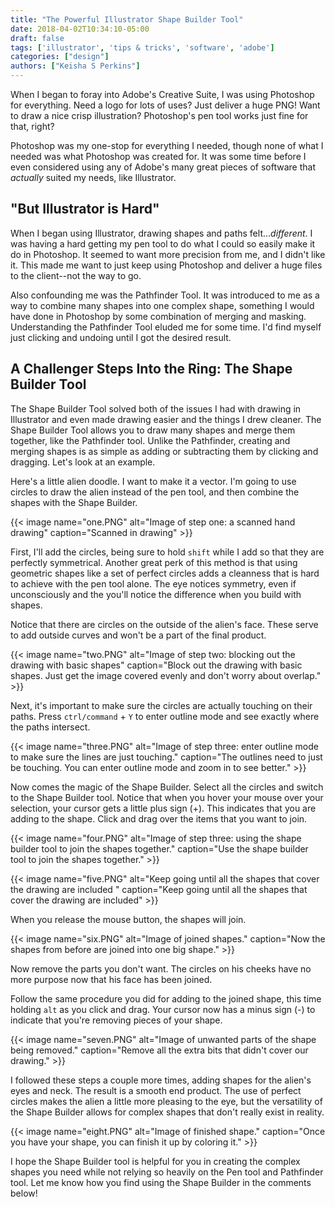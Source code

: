 ```yaml
---
title: "The Powerful Illustrator Shape Builder Tool"
date: 2018-04-02T10:34:10-05:00
draft: false
tags: ['illustrator', 'tips & tricks', 'software', 'adobe']
categories: ["design"]
authors: ["Keisha S Perkins"]
---
```


When I began to foray into Adobe's Creative Suite, I was using Photoshop for everything. Need a logo for lots of uses? Just deliver a huge PNG! Want to draw a nice crisp illustration? Photoshop's pen tool works just fine for that, right? 

Photoshop was my one-stop for everything I needed, though none of what I needed was what Photoshop was created for. It was some time before I even considered using any of Adobe's many great pieces of software that _actually_ suited my needs, like Illustrator.

## "But Illustrator is Hard"

When I began using Illustrator, drawing shapes and paths felt..._different_. I was having a hard getting my pen tool to do what I could so easily make it do in Photoshop. It seemed to want more precision from me, and I didn't like it. This made me want to just keep using Photoshop and deliver a huge files to the client--not the way to go.

Also confounding me was the Pathfinder Tool. It was introduced to me as a way to combine many shapes into one complex shape, something I would have done in Photoshop by some combination of merging and masking. Understanding the Pathfinder Tool eluded me for some time. I'd find myself just clicking and undoing until I got the desired result.

## A Challenger Steps Into the Ring: The Shape Builder Tool

The Shape Builder Tool solved both of the issues I had with drawing in Illustrator and even made drawing easier and the things I drew cleaner. The Shape Builder Tool allows you to draw many shapes and merge them together, like the Pathfinder tool. Unlike the Pathfinder, creating and merging shapes is as simple as adding or subtracting them by clicking and dragging. Let's look at an example.

Here's a little alien doodle. I want to make it a vector. I'm going to use circles to draw the alien instead of the pen tool, and then combine the shapes with the Shape Builder.

{{< image name="one.PNG" alt="Image of step one: a scanned hand drawing" caption="Scanned in drawing" >}}

First, I'll add the circles, being sure to hold `shift` while I add so that they are perfectly symmetrical. Another great perk of this method is that using geometric shapes like a set of perfect circles adds a cleanness that is hard to achieve with the pen tool alone. The eye notices symmetry, even if unconsciously and the you'll notice the difference when you build with shapes.

Notice that there are circles on the outside of the alien's face. These serve to add outside curves and won't be a part of the final product.

{{< image name="two.PNG" alt="Image of step two: blocking out the drawing with basic shapes" caption="Block out the drawing with basic shapes. Just get the image covered evenly and don't worry about overlap." >}}

Next, it's important to make sure the circles are actually touching on their paths. Press `ctrl/command` + `Y` to enter outline mode and see exactly where the paths intersect.

{{< image name="three.PNG" alt="Image of step three: enter outline mode to make sure the lines are just touching." caption="The outlines need to just be touching. You can enter outline mode and zoom in to see better." >}}

Now comes the magic of the Shape Builder. Select all the circles and switch to the Shape Builder tool. Notice that when you hover your mouse over your selection, your cursor gets a little plus sign (+). This indicates that you are adding to the shape. Click and drag over the items that you want to join. 


{{< image name="four.PNG" alt="Image of step three: using the shape builder tool to join the shapes together." caption="Use the shape builder tool to join the shapes together." >}}

{{< image name="five.PNG" alt="Keep going until all the shapes that cover the drawing are included " caption="Keep going until all the shapes that cover the drawing are included" >}}

When you release the mouse button, the shapes will join.

{{< image name="six.PNG" alt="Image of joined shapes." caption="Now the shapes from before are joined into one big shape." >}}

Now remove the parts you don't want. The circles on his cheeks have no more purpose now that his face has been joined.

Follow the same procedure you did for adding to the joined shape, this time holding `alt` as you click and drag. Your cursor now has a minus sign (-) to indicate that you're removing pieces of your shape.

{{< image name="seven.PNG" alt="Image of unwanted parts of the shape being removed." caption="Remove all the extra bits that didn't cover our drawing." >}}


I followed these steps a couple more times, adding shapes for the alien's eyes and neck. The result is a smooth end product. The use of perfect circles makes the alien a little more pleasing to the eye, but the versatility of the Shape Builder allows for complex shapes that don't really exist in reality.

{{< image name="eight.PNG" alt="Image of finished shape." caption="Once you have your shape, you can finish it up by coloring it." >}}


I hope the Shape Builder tool is helpful for you in creating the complex shapes you need while not relying so heavily on the Pen tool and Pathfinder tool. Let me know how you find using the Shape Builder in the comments below!
